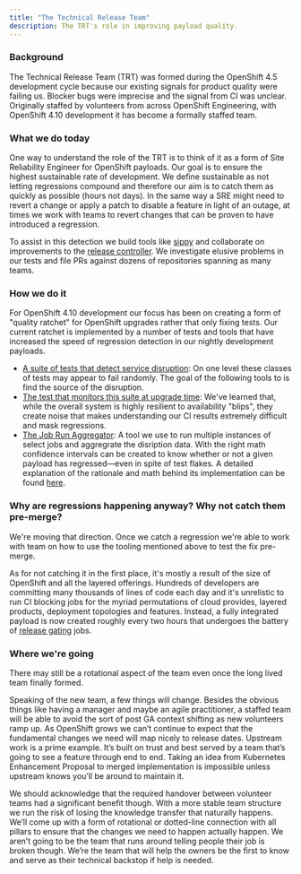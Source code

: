 ```yaml
---
title: "The Technical Release Team"
description: The TRT's role in improving payload quality.
---
```


### Background
The Technical Release Team (TRT) was formed during the OpenShift 4.5 development cycle because our existing signals for product quality were failing us.  Blocker bugs were imprecise and the signal from CI was unclear.  Originally staffed by volunteers from across OpenShift Engineering, with OpenShift 4.10 development it has become a formally staffed team.

### What we do today
One way to understand the role of the TRT is to think of it as a form of Site Reliability Engineer for OpenShift payloads.  Our goal is to ensure the highest sustainable rate of development.  We define sustainable as not letting regressions compound and therefore our aim is to catch them as quickly as possible (hours not days).  In the same way a SRE might need to revert a change or apply a patch to disable a feature in light of an outage, at times we work with teams to revert changes that can be proven to have introduced a regression.

To assist in this detection we build tools like [sippy](https://sippy.ci.openshift.org/) and collaborate on improvements to the [release controller](https://github.com/openshift/release/tree/master/core-services/release-controller).  We investigate elusive problems in our tests and file PRs against dozens of repositories spanning as many teams.

### How we do it
For OpenShift 4.10 development our focus has been on creating a form of "quality ratchet" for OpenShift upgrades rather that only fixing tests.  Our current ratchet is implemented by a number of tests and tools that have increased the speed of regression detection in our nightly development payloads.
* [A suite of tests that detect service disruption](https://github.com/openshift/origin/tree/master/test/extended/util/disruption): On one level these classes of tests may appear to fail randomly.  The goal of the following tools to is find the source of the disruption.
* [The test that monitors this suite at upgrade time](https://github.com/openshift/origin/blob/0c86019e378384814e0a66157a3b7a0afd795915/test/e2e/upgrade/upgrade.go#L145): We've learned that, while the overall system is highly resilient to availability "blips", they create noise that makes understanding our CI results extremely difficult and mask regressions.  
* [The Job Run Aggregator](https://github.com/openshift/ci-tools/tree/master/cmd/job-run-aggregator): A tool we use to run multiple instances of select jobs and aggregrate the disription data.  With the right math confidence intervals can be created to know whether or not a given payload has regressed—even in spite of test flakes.  A detailed explanation of the rationale and math behind its implementation can be found [here](/docs/release-oversight/improving-ci-signal).

### Why are regressions happening anyway?  Why not catch them pre-merge?
We're moving that direction.  Once we catch a regression we're able to work with team on how to use the tooling mentioned above to test the fix pre-merge.

As for not catching it in the first place, it's mostly a result of the size of OpenShift and all the layered offerings.  Hundreds of developers are committing many thousands of lines of code each day and it's unrelistic to run CI blocking jobs for the myriad permutations of cloud provides, layered products, deployment topologies and features.  Instead, a fully integrated payload is now created roughly every two hours that undergoes the battery of [release gating](/docs/architecture/release-gating) jobs.


### Where we're going
There may still be a rotational aspect of the team even once the long lived team finally formed.  

Speaking of the new team, a few things will change.  Besides the obvious things like having a manager and maybe an agile practitioner, a staffed team will be able to avoid the sort of post GA context shifting as new volunteers ramp up.  As OpenShift grows we can’t continue to expect that the fundamental changes we need will map nicely to release dates.  Upstream work is a prime example.  It’s built on trust and best served by a team that’s going to see a feature through end to end.  Taking an idea from Kubernetes Enhancement Proposal to merged implementation is impossible unless upstream knows you’ll be around to maintain it.

We should acknowledge that the required handover between volunteer teams had a significant benefit though.  With a more stable team structure we run the risk of losing the knowledge transfer that naturally happens.  We’ll come up with a form of rotational or dotted-line connection with all pillars to ensure that the changes we need to happen actually happen.  We aren’t going to be the team that runs around telling people their job is broken though.  We’re the team that will help the owners be the first to know and serve as their technical backstop if help is needed.
